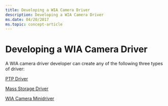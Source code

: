 ```yaml
---
title: Developing a WIA Camera Driver
description: Developing a WIA Camera Driver
ms.date: 04/20/2017
ms.topic: concept-article
---
```


# Developing a WIA Camera Driver





A WIA camera driver developer can create any of the following three types of driver:

[PTP Driver](ptp-driver.md)

[Mass Storage Driver](mass-storage-driver.md)

[WIA Camera Minidriver](wia-camera-minidriver.md)

 

 




